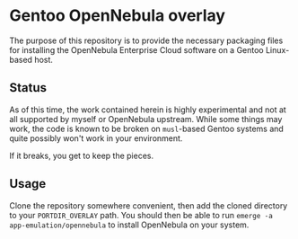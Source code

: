 Gentoo OpenNebula overlay
=========================

The purpose of this repository is to provide the necessary packaging files for
installing the OpenNebula Enterprise Cloud software on a Gentoo Linux-based
host.

Status
------

As of this time, the work contained herein is highly experimental and not at
all supported by myself or OpenNebula upstream.  While some things may work,
the code is known to be broken on `musl`-based Gentoo systems and quite
possibly won't work in your environment.

If it breaks, you get to keep the pieces.

Usage
-----

Clone the repository somewhere convenient, then add the cloned directory to
your `PORTDIR_OVERLAY` path.  You should then be able to run
`emerge -a app-emulation/opennebula` to install OpenNebula on your system.
